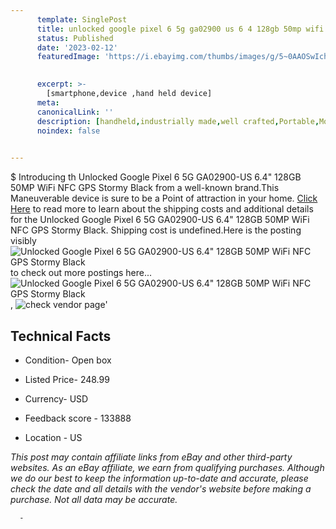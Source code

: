 ```yaml
---
      template: SinglePost
      title: unlocked google pixel 6 5g ga02900 us 6 4 128gb 50mp wifi nfc gps stormy black
      status: Published
      date: '2023-02-12'
      featuredImage: 'https://i.ebayimg.com/thumbs/images/g/5~0AAOSwIchhy1Rk/s-l225.jpg'
       

      excerpt: >-
        [smartphone,device ,hand held device]
      meta:
      canonicalLink: ''
      description: [handheld,industrially made,well crafted,Portable,Mobile,Compact,Convenient,Lightweight,Maneuverable,Man-portable,Miniature,Carriable,Hand-held,Light,Holdable,Transportable,Mobile device,Pocket-sized,On-the-go,Wireless,Cordless,Compact size,Convenient size, smartphone,device ,hand held device]
      noindex: false
      

---
```

$
      Introducing th Unlocked Google Pixel 6 5G GA02900-US 6.4" 128GB 50MP WiFi NFC GPS Stormy Black from a well-known brand.This Maneuverable device  is sure to be a Point of attraction  in your home. [Click Here](https://www.ebay.com/itm/325506945597?hash=item4bc9b9d23d%3Ag%3A5%7E0AAOSwIchhy1Rk&mkevt=1&mkcid=1&mkrid=711-53200-19255-0&campid=%253CePNCampaignId%253E&customid=%253CreferenceId%253E&toolid=10049) to read more to learn about the shipping costs and additional details for the Unlocked Google Pixel 6 5G GA02900-US 6.4" 128GB 50MP WiFi NFC GPS Stormy Black. Shipping cost is undefined.Here is the posting visibly ![Unlocked Google Pixel 6 5G GA02900-US 6.4" 128GB 50MP WiFi NFC GPS Stormy Black](https://i.ebayimg.com/thumbs/images/g/5~0AAOSwIchhy1Rk/s-l225.jpg) to check out more postings here... ![Unlocked Google Pixel 6 5G GA02900-US 6.4" 128GB 50MP WiFi NFC GPS Stormy Black](https://i.ebayimg.com/images/g/5~0AAOSwIchhy1Rk/s-l1600.jpg), ![check vendor page](https://origin-galleryplus.ebayimg.com/ws/web/325506945597_2_0_1/225x225.jpg,https://origin-galleryplus.ebayimg.com/ws/web/325506945597_3_0_1/225x225.jpg)'

      

 ## Technical Facts 



     
      

 - Condition- Open box 


      

 - Listed Price- 248.99 


      

 - Currency- USD 


      

 - Feedback score - 133888 


      

 - Location - US 


      
      

 *_This post may contain affiliate links from eBay and other third-party websites. As an eBay affiliate, we earn from qualifying purchases. Although we do our best to keep the information up-to-date and accurate, please check the date and all details with the vendor's website before making a purchase. Not all data may be accurate._*




      -
